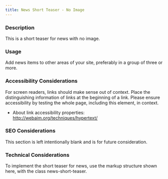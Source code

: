 ```yaml
---
title: News Short Teaser - No Image
---
```


### Description
This is a short teaser for news with no image.

### Usage
Add news items to other areas of your site, preferably in a group of three or more.

### Accessibility Considerations
For screen readers, links should make sense out of context. Place the distinguishing information of links at the beginning of a link. Please ensure accessibility by testing the whole page, including this element, in context.

* About link accessibility properties: http://webaim.org/techniques/hypertext/

### SEO Considerations
This section is left intentionally blank and is for future consideration.

### Technical Considerations
To implement the short teaser for news, use the markup structure shown here, with the class news-short-teaser.
